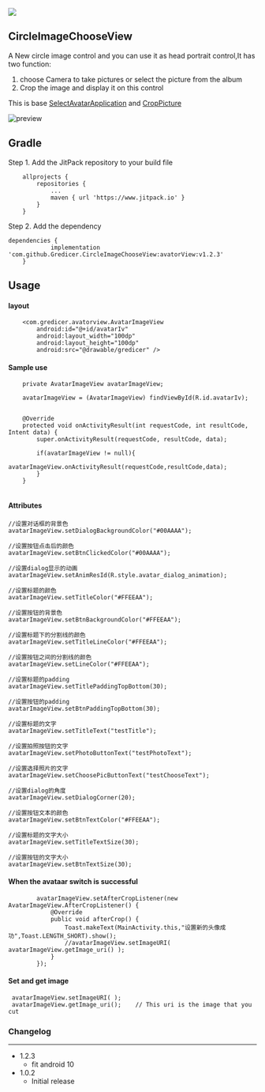 [![](https://www.jitpack.io/v/Gredicer/CircleImageChooseView.svg)](https://www.jitpack.io/#Gredicer/CircleImageChooseView)
## CircleImageChooseView
A New circle image control and you can use it as head portrait control,It has two function:  
1. choose Camera to take pictures or select the picture from the album
2. Crop the image and display it on this control

This is base [SelectAvatarApplication](https://github.com/zhudfly/SelectAvatarApplication) and [CropPicture](https://github.com/Goodbao/CropPicture)

![preview](/gif/1575939298556.gif)

## Gradle 
Step 1. Add the JitPack repository to your build file 
```
	allprojects {
		repositories {
			...
			maven { url 'https://www.jitpack.io' }
		}
	}
```
Step 2. Add the dependency
```
dependencies {
	        implementation 'com.github.Gredicer.CircleImageChooseView:avatorView:v1.2.3'
	}
```

## Usage

#### layout  
```
    <com.gredicer.avatorview.AvatarImageView
        android:id="@+id/avatarIv"
        android:layout_width="100dp"
        android:layout_height="100dp"
        android:src="@drawable/gredicer" />
```
#### Sample use 
```
    private AvatarImageView avatarImageView;

    avatarImageView = (AvatarImageView) findViewById(R.id.avatarIv);


    @Override
    protected void onActivityResult(int requestCode, int resultCode, Intent data) {
        super.onActivityResult(requestCode, resultCode, data);

        if(avatarImageView != null){
            avatarImageView.onActivityResult(requestCode,resultCode,data);
        }
    }
	

```
#### Attributes
```
//设置对话框的背景色
avatarImageView.setDialogBackgroundColor("#00AAAA"); 

//设置按钮点击后的颜色
avatarImageView.setBtnClickedColor("#00AAAA"); 

//设置dialog显示的动画
avatarImageView.setAnimResId(R.style.avatar_dialog_animation); 

//设置标题的颜色
avatarImageView.setTitleColor("#FFEEAA");  

//设置按钮的背景色
avatarImageView.setBtnBackgroundColor("#FFEEAA"); 

//设置标题下的分割线的颜色
avatarImageView.setTitleLineColor("#FFEEAA"); 

//设置按钮之间的分割线的颜色
avatarImageView.setLineColor("#FFEEAA"); 

//设置标题的padding
avatarImageView.setTitlePaddingTopBottom(30); 

//设置按钮的padding
avatarImageView.setBtnPaddingTopBottom(30); 

//设置标题的文字
avatarImageView.setTitleText("testTitle"); 

//设置拍照按钮的文字
avatarImageView.setPhotoButtonText("testPhotoText"); 

//设置选择照片的文字
avatarImageView.setChoosePicButtonText("testChooseText"); 

//设置dialog的角度
avatarImageView.setDialogCorner(20); 

//设置按钮文本的颜色
avatarImageView.setBtnTextColor("#FFEEAA"); 

//设置标题的文字大小
avatarImageView.setTitleTextSize(30); 

//设置按钮的文字大小
avatarImageView.setBtnTextSize(30); 
```

#### When the avataar switch is successful
```
        avatarImageView.setAfterCropListener(new AvatarImageView.AfterCropListener() {
            @Override
            public void afterCrop() {
                Toast.makeText(MainActivity.this,"设置新的头像成功",Toast.LENGTH_SHORT).show();
                //avatarImageView.setImageURI( avatarImageView.getImage_uri() );
            }
        });
```

#### Set and get image
```
 avatarImageView.setImageURI( );	
 avatarImageView.getImage_uri();	// This uri is the image that you cut 
```
### Changelog
***
* 1.2.3
	* fit android 10
* 1.0.2
	* Initial release
